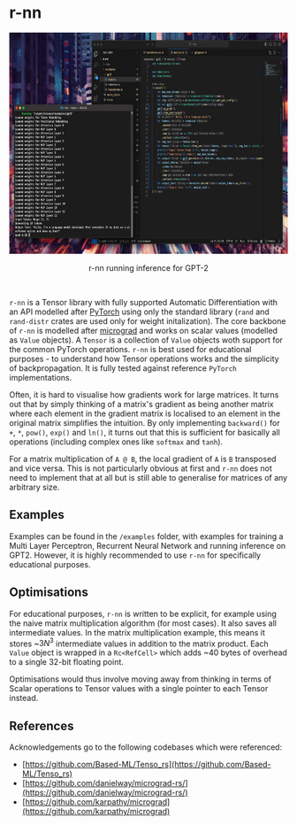 # r-nn

<div align="center">
  <p>
  <img src="gpt.jpeg" width="640" height="400"/>
  </p>
  <div>
    <p>
    r-nn running inference for GPT-2
    </p>
  </div>
  <br>
</div>

`r-nn` is a Tensor library with fully supported Automatic Differentiation with an API modelled after [PyTorch](https://pytorch.org/) using only the standard library (`rand` and `rand-distr` crates are used only for weight initalization). The core backbone of `r-nn` is modelled after [micrograd](https://github.com/karpathy/micrograd) and works on scalar values (modelled as `Value` objects). A `Tensor` is a collection of `Value` objects woth support for the common PyTorch operations. `r-nn` is best used for educational purposes - to understand how Tensor operations works and the simplicity of backpropagation. It is fully tested against reference `PyTorch` implementations.

Often, it is hard to visualise how gradients work for large matrices. It turns out that by simply thinking of a matrix's gradient as being another matrix where each element in the gradient matrix is localised to an element in the original matrix simplifies the intuition. By only implementing `backward()` for `+`, `*`, `pow()`, `exp()` and `ln()`, it turns out that this is sufficient for basically all operations (including complex ones like `softmax` and `tanh`). 

For a matrix multiplication of `A @ B`, the local gradient of `A` is `B` transposed and vice versa. This is not particularly obvious at first and `r-nn` does not need to implement that at all but is still able to generalise for matrices of any arbitrary size. 

## Examples 
Examples can be found in the `/examples` folder, with examples for training a Multi Layer Perceptron, Recurrent Neural Network and running inference on GPT2. However, it is highly recommended to use `r-nn` for specifically educational purposes.

## Optimisations
For educational purposes, `r-nn` is written to be explicit, for example using the naive matrix multiplication algorithm (for most cases). It also saves all intermediate values. In the matrix multiplication example, this means it stores ~$3N^3$ intermediate values in addition to the matrix product. Each `Value` object is wrapped in a `Rc<RefCell>` which adds ~40 bytes of overhead to a single 32-bit floating point. 

Optimisations would thus involve moving away from thinking in terms of Scalar operations to Tensor values with a single pointer to each Tensor instead.


## References 
Acknowledgements go to the following codebases which were referenced:
 - [https://github.com/Based-ML/Tenso_rs](https://github.com/Based-ML/Tenso_rs)
 - [https://github.com/danielway/micrograd-rs/](https://github.com/danielway/micrograd-rs/)
 - [https://github.com/karpathy/micrograd](https://github.com/karpathy/micrograd)

